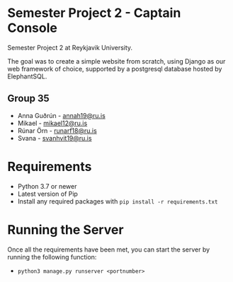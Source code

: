 # Semester Project 2 - Captain Console

Semester Project 2 at Reykjavik University.

The goal was to create a simple website from scratch, using Django as our web framework of choice, supported by a postgresql database hosted by ElephantSQL.

## Group 35
* Anna Guðrún - annah19@ru.is
* Mikael - mikael12@ru.is
* Rúnar Örn - runarf18@ru.is
* Svana - svanhvit19@ru.is

# Requirements
* Python 3.7 or newer
* Latest version of Pip
* Install any required packages with `pip install -r requirements.txt`

# Running the Server
Once all the requirements have been met, you can start the server by running the following function: 
* `python3 manage.py runserver <portnumber>`

